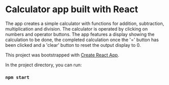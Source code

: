 # Calculator app built with React

The app creates a simple calculator with functions for addition, subtraction, multiplication and division. The calculator is operated by clicking on numbers and operator buttons. The app features a display showing the calculation to be done, the completed calculation once the '=' button has been clicked and a 'clear' button to reset the output display to 0.

This project was bootstrapped with [Create React App](https://github.com/facebook/create-react-app).

In the project directory, you can run:

### `npm start`
